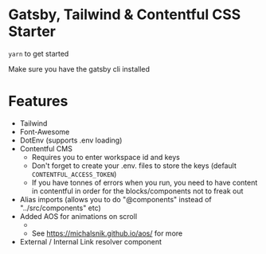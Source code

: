 # Gatsby, Tailwind & Contentful CSS Starter

`yarn` to get started 

Make sure you have the gatsby cli installed 

# Features

* Tailwind
* Font-Awesome
* DotEnv (supports .env loading)
* Contentful CMS 
    * Requires you to enter workspace id and keys
    * Don't forget to create your .env. files to store the keys (default `CONTENTFUL_ACCESS_TOKEN`)
    * If you have tonnes of errors when you run, you need to have content in contentful in order for the blocks/components not to freak out
* Alias imports (allows you to do "@components" instead of "../src/components" etc)
* Added AOS for animations on scroll 
    * <div data-aos="fade-up"  data-aos-duration="1000" >
    * See https://michalsnik.github.io/aos/ for more
* External / Internal Link resolver component